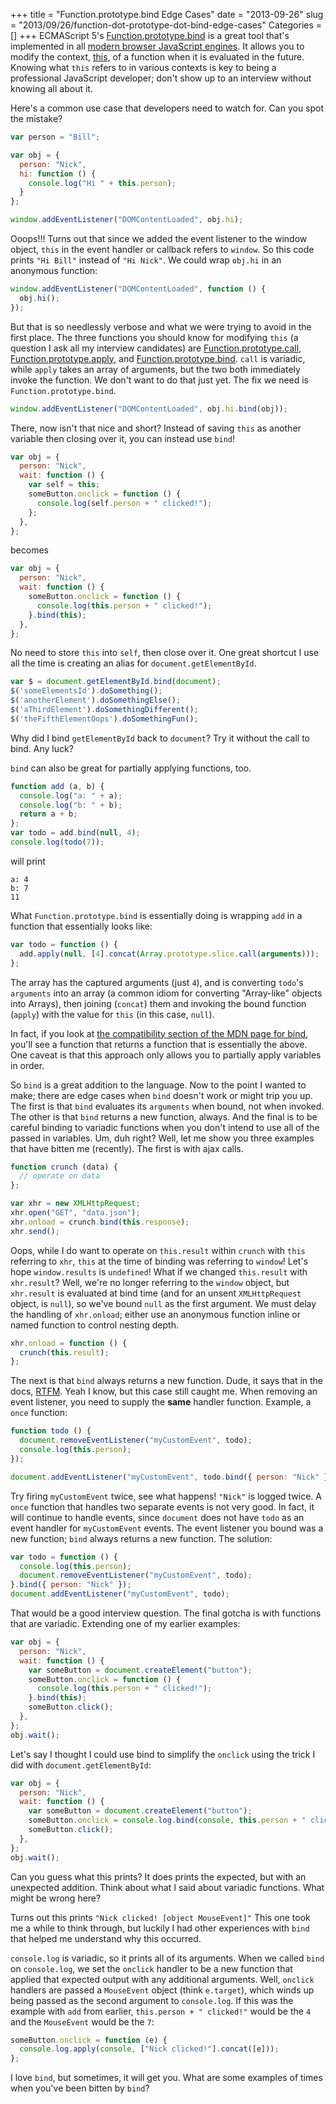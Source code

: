+++
title = "Function.prototype.bind Edge Cases"
date = "2013-09-26"
slug = "2013/09/26/function-dot-prototype-dot-bind-edge-cases"
Categories = []
+++
ECMAScript 5's
[Function.prototype.bind](https://developer.mozilla.org/en-US/docs/Web/JavaScript/Reference/Global_Objects/Function/bind)
is a great tool that's implemented in all
[modern browser JavaScript engines](http://kangax.github.io/es5-compat-table/#Function.prototype.bind).
It allows you to modify the context,
[this](https://developer.mozilla.org/en-US/docs/Web/JavaScript/Reference/Operators/this),
of a function when it is evaluated in the future.  Knowing what `this` refers to
in various contexts is key to being a professional JavaScript developer; don't
show up to an interview without knowing all about it.

Here's a common use case that developers need to watch for.  Can you spot the
mistake?

```javascript
var person = "Bill";

var obj = {
  person: "Nick",
  hi: function () {
    console.log("Hi " + this.person);
  }
};

window.addEventListener("DOMContentLoaded", obj.hi);
```

Ooops!!! Turns out that since we added the event listener to the window object,
`this` in the event handler or callback refers to `window`.  So this code prints
`"Hi Bill"` instead of `"Hi Nick"`.  We could wrap `obj.hi` in an anonymous function:

```javascript
window.addEventListener("DOMContentLoaded", function () {
  obj.hi();
});
```

But that is so needlessly verbose and what we were trying to avoid in the first
place.  The three functions you should know for modifying `this` (a question I
ask all
my interview candidates) are
[Function.prototype.call](https://developer.mozilla.org/en-US/docs/Web/JavaScript/Reference/Global_Objects/Function/call),
[Function.prototype.apply](https://developer.mozilla.org/en-US/docs/Web/JavaScript/Reference/Global_Objects/Function/apply),
and
[Function.prototype.bind](https://developer.mozilla.org/en-US/docs/Web/JavaScript/Reference/Global_Objects/Function/bind).
`call` is variadic, while `apply` takes an array of
arguments, but the two both immediately invoke the function.  We don't want to
do that just yet.  The fix we need is `Function.prototype.bind`.

```javascript
window.addEventListener("DOMContentLoaded", obj.hi.bind(obj));
```

There, now isn't that nice and short?  Instead of saving `this` as another
variable then closing over it, you can instead use `bind`!

```javascript
var obj = {
  person: "Nick",
  wait: function () {
    var self = this;
    someButton.onclick = function () {
      console.log(self.person + " clicked!");
    };
  },
};
```
becomes
```javascript
var obj = {
  person: "Nick",
  wait: function () {
    someButton.onclick = function () {
      console.log(this.person + " clicked!");
    }.bind(this);
  },
};
```

No need to store `this` into `self`, then close over it.  One great shortcut I
use all the time is creating an alias for `document.getElementById`.

```javascript
var $ = document.getElementById.bind(document);
$('someElementsId').doSomething();
$('anotherElement').doSomethingElse();
$('aThirdElement').doSomethingDifferent();
$('theFifthElementOops').doSomethingFun();
```

Why did I bind `getElementById` back to `document`?  Try it without the call to
bind.  Any luck?

`bind` can also be great for partially applying functions, too.

```javascript
function add (a, b) {
  console.log("a: " + a);
  console.log("b: " + b);
  return a + b;
};
var todo = add.bind(null, 4);
console.log(todo(7));
```
will print
```
a: 4
b: 7
11
```

What `Function.prototype.bind` is essentially doing is wrapping `add` in a
function that essentially looks like:

```javascript
var todo = function () {
  add.apply(null, [4].concat(Array.prototype.slice.call(arguments)));
};
```

The array has the captured arguments (just `4`), and is converting `todo`'s
`arguments` into an array (a common idiom for converting "Array-like" objects
into
Arrays), then joining (`concat`) them and invoking the bound function (`apply`)
with
the value for `this` (in this case, `null`).

In fact, if you look at
[the compatibility section of the MDN page for bind](https://developer.mozilla.org/en-US/docs/Web/JavaScript/Reference/Global_Objects/Function/bind#Compatibility),
you'll see a function that returns a function that is essentially the above.
One caveat is that this approach only allows you to partially apply variables in
order.

So `bind` is a great addition to the language.  Now to the point I wanted to
make;
there are edge cases when `bind` doesn't work or might trip you up.  The first
is that `bind`
evaluates
its `arguments` when bound, not when invoked.  The other is that `bind` returns
a new
function, always.  And the final is to be careful binding to variadic functions
when you don't intend to use all of the passed in variables.  Um, duh right?
Well, let me show you three examples that have bitten me (recently).  The first
is with ajax calls.

```javascript
function crunch (data) {
  // operate on data
};

var xhr = new XMLHttpRequest;
xhr.open("GET", "data.json");
xhr.onload = crunch.bind(this.response);
xhr.send();
```

Oops, while I do want to operate on `this.result` within `crunch` with `this`
referring to `xhr`, `this` at the time of binding was referring to `window`!
Let's
hope `window.results` is `undefined`!  What if we changed `this.result` with
`xhr.result`?  Well, we're no longer referring to the `window` object, but
`xhr.result` is evaluated at bind time (and for an unsent `XMLHttpRequest`
object,
is `null`), so we've bound `null` as the first argument.  We must delay the
handling
of `xhr.onload`; either use an anonymous function inline or named function to
control nesting depth.

```javascript
xhr.onload = function () {
  crunch(this.result);
};
```

The next is that `bind` always returns a new function.  Dude, it says that in
the docs,
[RTFM](http://xkcd.com/293/).
Yeah I know, but this case still caught me.  When removing an event
listener, you need to supply the **same** handler function.  Example, a `once`
function:

```javascript
function todo () {
  document.removeEventListener("myCustomEvent", todo);
  console.log(this.person);
});

document.addEventListener("myCustomEvent", todo.bind({ person: "Nick" }));
```

Try firing `myCustomEvent` twice, see what happens!  `"Nick"` is logged twice.
A `once` function that handles two separate events is not very good.  In fact,
it will continue
to handle events, since `document` does not have `todo` as an event handler for
`myCustomEvent`
events.  The event listener you bound was a new function; `bind` always returns
a new function.  The solution:

```javascript
var todo = function () {
  console.log(this.person);
  document.removeEventListener("myCustomEvent", todo);
}.bind({ person: "Nick" });
document.addEventListener("myCustomEvent", todo);
```

That would be a good interview question.  The final gotcha is with functions
that are variadic.  Extending one of my earlier examples:
```javascript
var obj = {
  person: "Nick",
  wait: function () {
    var someButton = document.createElement("button");
    someButton.onclick = function () {
      console.log(this.person + " clicked!");
    }.bind(this);
    someButton.click();
  },
};
obj.wait();
```

Let's say I thought I could use bind to simplify the `onclick` using the trick I
did with `document.getElementById`:

```javascript
var obj = {
  person: "Nick",
  wait: function () {
    var someButton = document.createElement("button");
    someButton.onclick = console.log.bind(console, this.person + " clicked!");
    someButton.click();
  },
};
obj.wait();
```

Can you guess what this prints?  It does prints the expected, but with an
unexpected addition.  Think about what I said about variadic functions.  What
might be wrong here?

Turns out this prints
`"Nick clicked! [object MouseEvent]"`  This one took me a while to think
through, but luckily I had other experiences with `bind` that helped me understand
why this occurred.

`console.log` is variadic, so it prints all of its arguments.  When we called
`bind`
on `console.log`, we set the `onclick` handler to be a new function that applied
that expected output with any additional arguments.  Well, `onclick` handlers are
passed a `MouseEvent` object (think `e.target`), which winds up being passed as
the second
argument to `console.log`.  If this was the example with `add` from earlier,
`this.person + " clicked!"` would be the `4` and the `MouseEvent` would be the
`7`:

```javascript
someButton.onclick = function (e) {
  console.log.apply(console, ["Nick clicked!"].concat([e]));
};

```

I love `bind`, but sometimes, it will get you.  What are some examples of times
when you've been bitten by `bind`?
